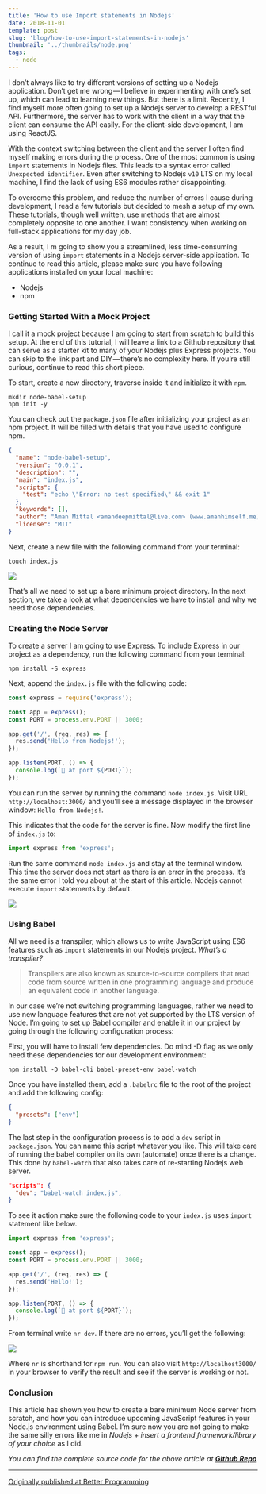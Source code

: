 ```yaml
---
title: 'How to use Import statements in Nodejs'
date: 2018-11-01
template: post
slug: 'blog/how-to-use-import-statements-in-nodejs'
thumbnail: '../thumbnails/node.png'
tags:
  - node
---
```


I don’t always like to try different versions of setting up a Nodejs application. Don’t get me wrong — I believe in experimenting with one’s set up, which can lead to learning new things. But there is a limit. Recently, I find myself more often going to set up a Nodejs server to develop a RESTful API. Furthermore, the server has to work with the client in a way that the client can consume the API easily. For the client-side development, I am using ReactJS.

With the context switching between the client and the server I often find myself making errors during the process. One of the most common is using `import` statements in Nodejs files. This leads to a syntax error called `Unexpected identifier`. Even after switching to Nodejs `v10` LTS on my local machine, I find the lack of using ES6 modules rather disappointing.

To overcome this problem, and reduce the number of errors I cause during development, I read a few tutorials but decided to mesh a setup of my own. These tutorials, though well written, use methods that are almost completely opposite to one another. I want consistency when working on full-stack applications for my day job.

As a result, I m going to show you a streamlined, less time-consuming version of using `import` statements in a Nodejs server-side application. To continue to read this article, please make sure you have following applications installed on your local machine:

- Nodejs
- npm

### Getting Started With a Mock Project

I call it a mock project because I am going to start from scratch to build this setup. At the end of this tutorial, I will leave a link to a Github repository that can serve as a starter kit to many of your Nodejs plus Express projects. You can skip to the link part and DIY — there’s no complexity here. If you’re still curious, continue to read this short piece.

To start, create a new directory, traverse inside it and initialize it with `npm`.

```shell
mkdir node-babel-setup
npm init -y
```

You can check out the `package.json` file after initializing your project as an npm project. It will be filled with details that you have used to configure npm.

```json
{
  "name": "node-babel-setup",
  "version": "0.0.1",
  "description": "",
  "main": "index.js",
  "scripts": {
    "test": "echo \"Error: no test specified\" && exit 1"
  },
  "keywords": [],
  "author": "Aman Mittal <amandeepmittal@live.com> (www.amanhimself.me)",
  "license": "MIT"
}
```

Next, create a new file with the following command from your terminal:

```shell
touch index.js
```

![](https://cdn-images-1.medium.com/max/800/1*cToGazhSQLTx3oIwsJULPQ.png)

That’s all we need to set up a bare minimum project directory. In the next section, we take a look at what dependencies we have to install and why we need those dependencies.

### Creating the Node Server

To create a server I am going to use Express. To include Express in our project as a dependency, run the following command from your terminal:

```shell
npm install -S express
```

Next, append the `index.js` file with the following code:

```js
const express = require('express');

const app = express();
const PORT = process.env.PORT || 3000;

app.get('/', (req, res) => {
  res.send('Hello from Nodejs!');
});

app.listen(PORT, () => {
  console.log(`🚀 at port ${PORT}`);
});
```

You can run the server by running the command `node index.js`. Visit URL `http://localhost:3000/` and you’ll see a message displayed in the browser window: `Hello from Nodejs!`.

This indicates that the code for the server is fine. Now modify the first line of `index.js` to:

```js
import express from 'express';
```

Run the same command `node index.js` and stay at the terminal window. This time the server does not start as there is an error in the process. It’s the same error I told you about at the start of this article. Nodejs cannot execute `import` statements by default.

![](https://cdn-images-1.medium.com/max/800/1*itCGCm0lnbBG94KS6D0bOg.png)

### Using Babel

All we need is a transpiler, which allows us to write JavaScript using ES6 features such as `import` statements in our Nodejs project. _What’s a transpiler?_

> Transpilers are also known as source-to-source compilers that read code from source written in one programming language and produce an equivalent code in another language.

In our case we’re not switching programming languages, rather we need to use new language features that are not yet supported by the LTS version of Node. I’m going to set up Babel compiler and enable it in our project by going through the following configuration process:

First, you will have to install few dependencies. Do mind -D flag as we only need these dependencies for our development environment:

```shell
npm install -D babel-cli babel-preset-env babel-watch
```

Once you have installed them, add a `.babelrc` file to the root of the project and add the following config:

```json
{
  "presets": ["env"]
}
```

The last step in the configuration process is to add a `dev` script in `package.json`. You can name this script whatever you like. This will take care of running the babel compiler on its own (automate) once there is a change. This done by `babel-watch` that also takes care of re-starting Nodejs web server.

```json
"scripts": {
  "dev": "babel-watch index.js",
}
```

To see it action make sure the following code to your `index.js` uses `import` statement like below.

```js
import express from 'express';

const app = express();
const PORT = process.env.PORT || 3000;

app.get('/', (req, res) => {
  res.send('Hello!');
});

app.listen(PORT, () => {
  console.log(`🚀 at port ${PORT}`);
});
```

From terminal write `nr dev`. If there are no errors, you’ll get the following:

![](https://cdn-images-1.medium.com/max/800/1*Rz9TPPfk6B4p4NPTntXKvg.png)

Where `nr` is shorthand for `npm run`. You can also visit `http://localhost3000/` in your browser to verify the result and see if the server is working or not.

### Conclusion

This article has shown you how to create a bare minimum Node server from scratch, and how you can introduce upcoming JavaScript features in your Node.js environment using Babel. I’m sure now you are not going to make the same silly errors like me in _Nodejs_ + _insert a frontend framework/library of your choice_ as I did.

_You can find the complete source code for the above article at_ [**_Github Repo_**](https://github.com/amandeepmittal/node-babel-setup)

---

[Originally published at Better Programming](https://medium.com/better-programming/how-to-use-import-statements-in-nodejs-94c85e23aeb7)
